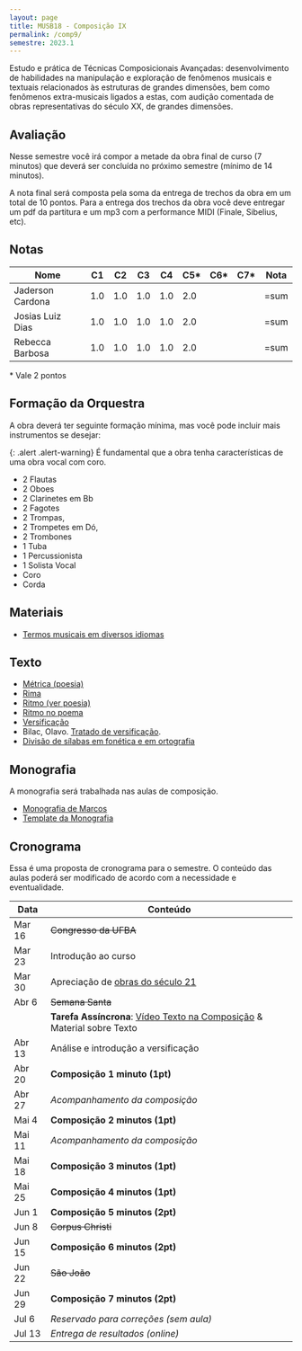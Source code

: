 ```yaml
---
layout: page
title: MUSB18 - Composição IX
permalink: /comp9/
semestre: 2023.1
---
```


Estudo e prática de Técnicas Composicionais Avançadas: desenvolvimento de
habilidades na manipulação e exploração de fenômenos musicais e textuais
relacionados às estruturas de grandes dimensões, bem como fenômenos
extra-musicais ligados a estas, com audição comentada de obras representativas
do século XX, de grandes dimensões.


## Avaliação

Nesse semestre você irá compor a metade da obra final de curso (7 minutos) que
deverá ser concluída no próximo semestre (mínimo de 14 minutos).

A nota final será composta pela soma da entrega de trechos da obra em um total
de 10 pontos. Para a entrega dos trechos da obra você deve entregar um pdf da
partitura e um mp3 com a performance MIDI (Finale, Sibelius, etc).

## Notas

| Nome             | C1  | C2  | C3  | C4  | C5* | C6* | C7* | Nota |
|------------------|-----|-----|-----|-----|-----|-----|-----|------|
| Jaderson Cardona | 1.0 | 1.0 | 1.0 | 1.0 | 2.0 |     |     | =sum |
| Josias Luiz Dias | 1.0 | 1.0 | 1.0 | 1.0 | 2.0 |     |     | =sum |
| Rebecca Barbosa  | 1.0 | 1.0 | 1.0 | 1.0 | 2.0 |     |     | =sum |

\* Vale 2 pontos

## Formação da Orquestra

A obra deverá ter seguinte formação mínima, mas você pode incluir mais
instrumentos se desejar:

{: .alert .alert-warning}
É fundamental que a obra tenha características de uma obra vocal com coro.

- 2 Flautas
- 2 Oboes
- 2 Clarinetes em Bb
- 2 Fagotes
- 2 Trompas,
- 2 Trompetes em Dó,
- 2 Trombones
- 1 Tuba
- 1 Percussionista
- 1 Solista Vocal
- Coro
- Corda

## Materiais

- [Termos musicais em diversos idiomas](https://web.library.yale.edu/cataloging/music/instname)

## Texto

- [Métrica (poesia)](http://pt.wikipedia.org/wiki/Métrica_(poesia))
- [Rima](http://pt.wikipedia.org/wiki/Rima)
- [Ritmo (ver poesia)](http://pt.wikipedia.org/wiki/Ritmo)
- [Ritmo no poema](http://pt.wikipedia.org/wiki/Ritmo_no_poema)
- [Versificação](http://pt.wikipedia.org/wiki/Versificação)
- Bilac, Olavo. [Tratado de versificação](https://digital.bbm.usp.br/handle/bbm/4711).
- [Divisão de sílabas em fonética e em ortografia](http://www.academia.org.br/artigos/divisao-de-silabas-em-fonetica-e-em-ortografia)


## Monografia

A monografia será trabalhada nas aulas de composição.

- [Monografia de Marcos][10]
- [Template da Monografia][11]

[10]: https://www.icloud.com/iclouddrive/05eWqDQICE5DhqCRJh7LxuoBw#Monografia_Marcos_Sampaio
[11]: https://www.dropbox.com/scl/fi/ljxzu5imnuicne8gsfp9q/Template.docx?dl=0&rlkey=cplhwh3g30et2z2f9541jcyrx

## Cronograma

Essa é uma proposta de cronograma para o semestre. O conteúdo das aulas poderá
ser modificado de acordo com a necessidade e eventualidade.

| Data   | Conteúdo                                                                      |
|--------|-------------------------------------------------------------------------------|
| Mar 16 | <del>Congresso da UFBA</del>                                                  |
| Mar 23 | Introdução ao curso                                                           |
| Mar 30 | Apreciação de [obras do século 21][31]                                        |
| Abr 6  | <del>Semana Santa</del>                                                       |
|        | **Tarefa Assíncrona**: [Vídeo Texto na Composição][30] & Material sobre Texto |
| Abr 13 | Análise e introdução a versificação                                           |
| Abr 20 | **Composição 1 minuto (1pt)**                                                 |
| Abr 27 | _Acompanhamento da composição_                                                |
| Mai 4  | **Composição 2 minutos (1pt)**                                                |
| Mai 11 | _Acompanhamento da composição_                                                |
| Mai 18 | **Composição 3 minutos (1pt)**                                                |
| Mai 25 | **Composição 4 minutos (1pt)**                                                |
| Jun 1  | **Composição 5 minutos (2pt)**                                                |
| Jun 8  | <del>Corpus Christi</del>                                                     |
| Jun 15 | **Composição 6 minutos (2pt)**                                                |
| Jun 22 | <del>São João</del>                                                           |
| Jun 29 | **Composição 7 minutos (2pt)**                                                |
| Jul 6  | _Reservado para correções (sem aula)_                                         |
| Jul 13 | _Entrega de resultados (online)_                                              |

[30]: https://www.youtube.com/watch?v=G77TeUWKSQs
[31]: /pages/sec21/

